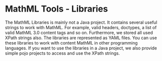 # MathML Tools - Libraries

The MathML Libraries is mainly not a Java project. It contains several useful strings to work with MathML.
For example, valid headers, doctypes, a list of valid MathML 3.0 content tags and so on. Furthermore, we
stored all used XPath strings also. The libraries are represented as YAML files. You can use these libraries
to work with content MathML in other programming languages. If you want to use the libraries in a Java project,
we also provide simple pojo projects to access and use the XPath strings.